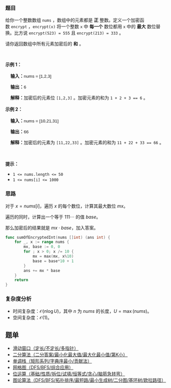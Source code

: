 ### 题目

<p>给你一个整数数组&nbsp;<code>nums</code>&nbsp;，数组中的元素都是&nbsp;<strong>正</strong>&nbsp;整数。定义一个加密函数&nbsp;<code>encrypt</code>&nbsp;，<code>encrypt(x)</code>&nbsp;将一个整数 <code>x</code>&nbsp;中 <strong>每一个</strong>&nbsp;数位都用 <code>x</code>&nbsp;中的&nbsp;<strong>最大</strong>&nbsp;数位替换。比方说&nbsp;<code>encrypt(523) = 555</code> 且&nbsp;<code>encrypt(213) = 333</code>&nbsp;。</p>

<p>请你返回数组中所有元素加密后的 <strong>和</strong>&nbsp;。</p>

<p>&nbsp;</p>

<p><strong class="example">示例 1：</strong></p>

<div class="example-block" style="border-color: var(--border-tertiary); border-left-width: 2px; color: var(--text-secondary); font-size: .875rem; margin-bottom: 1rem; margin-top: 1rem; overflow: visible; padding-left: 1rem;">
<p><strong>输入：</strong><span class="example-io" style="font-family: Menlo,sans-serif; font-size: 0.85rem;">nums = [1,2,3]</span></p>

<p><strong>输出：</strong><span class="example-io" style="font-family: Menlo,sans-serif; font-size: 0.85rem;">6</span></p>

<p><b>解释：</b>加密后的元素位&nbsp;<code>[1,2,3]</code>&nbsp;。加密元素的和为&nbsp;<code>1 + 2 + 3 == 6</code>&nbsp;。</p>
</div>

<p><strong class="example">示例 2：</strong></p>

<div class="example-block" style="border-color: var(--border-tertiary); border-left-width: 2px; color: var(--text-secondary); font-size: .875rem; margin-bottom: 1rem; margin-top: 1rem; overflow: visible; padding-left: 1rem;">
<p><strong>输入：</strong><span class="example-io" style="font-family: Menlo,sans-serif; font-size: 0.85rem;">nums = [10,21,31]</span></p>

<p><strong>输出：</strong><span class="example-io" style="font-family: Menlo,sans-serif; font-size: 0.85rem;">66</span></p>

<p><b>解释：</b>加密后的元素为&nbsp;<code>[11,22,33]</code>&nbsp;。加密元素的和为&nbsp;<code>11 + 22 + 33 == 66</code> 。</p>
</div>

<p>&nbsp;</p>

<p><strong>提示：</strong></p>

<ul>
	<li><code>1 &lt;= nums.length &lt;= 50</code></li>
	<li><code>1 &lt;= nums[i] &lt;= 1000</code></li>
</ul>

### 思路

对于 $x=\textit{nums}[i]$，遍历 $x$ 的每个数位，计算其最大数位 $\textit{mx}$。

遍历的同时，计算出一个等于 $111\cdots$ 的值 $\textit{base}$。

那么加密后的结果就是 $\textit{mx}\cdot \textit{base}$，加入答案。

```go [sol-Go]
func sumOfEncryptedInt(nums []int) (ans int) {
	for _, x := range nums {
		mx, base := 0, 0
		for ; x > 0; x /= 10 {
			mx = max(mx, x%10)
			base = base*10 + 1
		}
		ans += mx * base
	}
	return
}
```

### 复杂度分析

- 时间复杂度：$\mathcal{O}(n\log U)$，其中 $n$ 为 $\textit{nums}$ 的长度，$U=\max(\textit{nums})$。
- 空间复杂度：$\mathcal{O}(1)$。

## 题单

- [滑动窗口（定长/不定长/多指针）](https://leetcode.cn/circle/discuss/0viNMK/)
- [二分算法（二分答案/最小化最大值/最大化最小值/第K小）](https://leetcode.cn/circle/discuss/SqopEo/)
- [单调栈（矩形系列/字典序最小/贡献法）](https://leetcode.cn/circle/discuss/9oZFK9/)
- [网格图（DFS/BFS/综合应用）](https://leetcode.cn/circle/discuss/YiXPXW/)
- [位运算（基础/性质/拆位/试填/恒等式/贪心/脑筋急转弯）](https://leetcode.cn/circle/discuss/dHn9Vk/)
- [图论算法（DFS/BFS/拓扑排序/最短路/最小生成树/二分图/基环树/欧拉路径）](https://leetcode.cn/circle/discuss/01LUak/)
